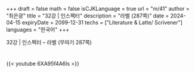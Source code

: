 +++
draft = false
math = false
isCJKLanguage = true
url = "m/41"
author = "최은광"
title = "32강 | 인스펙터"
description = "라벨 (287쪽)"
date = 2024-04-15
expiryDate = 2099-12-31
techs = ["Literature & Latte/ Scrivener"]
languages = "한국어"
+++

32강 | 인스펙터 – 라벨 (무따기 287쪽)

<!--more--> 

#

{{< youtube 6XA95f4A6ls >}}

#